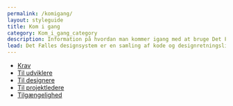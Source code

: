 ```yaml
---
permalink: /komigang/
layout: styleguide
title: Kom i gang
category: Kom_i_gang_category
description: Information på hvordan man kommer igang med at bruge Det Fælles Designsystem
lead: Det Fælles designsystem er en samling af kode og designretningslinjer, der hjælper dig med at bygge selvbetjeningsløsninger. Vi har taget hånd om det lavpraktiske så du kan koncentrere dig om dine brugeres rejse og oplevelse.
---
```

<ul class="d-md-none">
    <li><a href="/komigang/krav/" class="bold-link">Krav</a></li>
    <li><a href="/komigang/tiludviklere/" class="bold-link">Til udviklere</a></li>
    <li><a href="/komigang/tildesignere/" class="bold-link">Til designere</a></li>
    <li><a href="/komigang/tilprojekteledere/" class="bold-link">Til projektledere</a></li>
    <li><a href="/komigang/tilgaengelighed/" class="bold-link">Tilgængelighed</a></li>
</ul>
